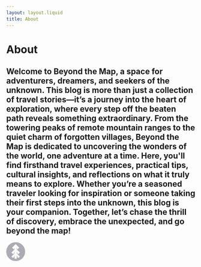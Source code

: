 ```yaml
---
layout: layout.liquid
title: About
---
```


# **About**

<!-- This section was written by ChatGPT using the following prompt: write a more elaborate description for the websites about page. -->
## Welcome to Beyond the Map, a space for adventurers, dreamers, and seekers of the unknown. This blog is more than just a collection of travel stories—it’s a journey into the heart of exploration, where every step off the beaten path reveals something extraordinary. From the towering peaks of remote mountain ranges to the quiet charm of forgotten villages, Beyond the Map is dedicated to uncovering the wonders of the world, one adventure at a time. Here, you'll find firsthand travel experiences, practical tips, cultural insights, and reflections on what it truly means to explore. Whether you’re a seasoned traveler looking for inspiration or someone taking their first steps into the unknown, this blog is your companion. Together, let’s chase the thrill of discovery, embrace the unexpected, and go beyond the map!


<img class="about" alt="pine" src="/images/pine.png" width="50" />